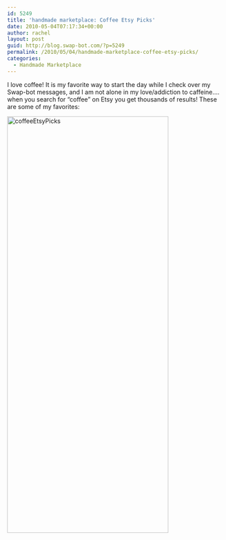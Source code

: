 ```yaml
---
id: 5249
title: 'handmade marketplace: Coffee Etsy Picks'
date: 2010-05-04T07:17:34+00:00
author: rachel
layout: post
guid: http://blog.swap-bot.com/?p=5249
permalink: /2010/05/04/handmade-marketplace-coffee-etsy-picks/
categories:
  - Handmade Marketplace
---
```

I love coffee! It is my favorite way to start the day while I check over my Swap-bot messages, and I am not alone in my love/addiction to caffeine&#8230;. when you search for &#8220;coffee&#8221; on Etsy you get thousands of results! These are some of my favorites:


<img src="http://blog.swap-bot.com/wp-content/uploads/2010/05/coffeeEtsyPicks.png" alt="coffeeEtsyPicks" title="coffeeEtsyPicks" width="374" height="965" class="aligncenter size-full wp-image-5273" /> 

<div style="opacity: 0; position: absolute; left:-2512px;">
</div>

<div style="opacity: 0; position: absolute; left:-3925px;">
</div>